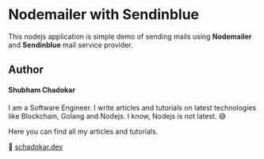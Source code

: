 # Nodemailer with Sendinblue

This nodejs application is simple demo of sending mails using **Nodemailer** and **Sendinblue** mail service provider.

## Author

#### Shubham Chadokar

I am a Software Engineer. I write articles and tutorials on latest technologies like Blockchain, Golang and Nodejs.
I know, Nodejs is not latest. 😅

Here you can find all my articles and tutorials.  

:link: [schadokar.dev](https://schadokar.dev)
